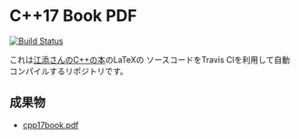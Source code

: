 C++17 Book PDF
==========================

[![Build Status](https://travis-ci.org/y-yu/cpp17book-pdf.svg?branch=master)](https://travis-ci.org/y-yu/cpp17book-pdf)

これは[江添さんのC++の本](https://github.com/EzoeRyou/cpp17book)のLaTeXの
ソースコードをTravis CIを利用して自動コンパイルするリポジトリです。

## 成果物

- [cpp17book.pdf](https://y-yu.github.io/cpp17book-pdf/cpp17book.pdf)
